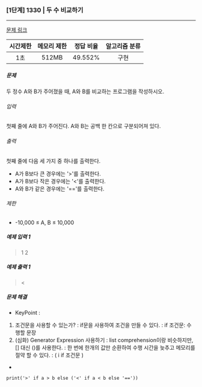### [1단계] 1330 | 두 수 비교하기
---
[문제 링크](https://www.acmicpc.net/problem/1330)

|        **시간제한**        | **메모리 제한** |       **정답 비율**        | **알고리즘 분류** | 
|:--------------------------:|:---------------:|:--------------------------:| :--------: |
|            1초             |      512MB      |           49.552%           | 구현 |

##### 문제
두 정수 A와 B가 주어졌을 때, A와 B를 비교하는 프로그램을 작성하시오.

###### 입력
첫째 줄에 A와 B가 주어진다. A와 B는 공백 한 칸으로 구분되어져 있다.

###### 출력
첫째 줄에 다음 세 가지 중 하나를 출력한다.
 - A가 B보다 큰 경우에는 '>'를 출력한다.
 - A가 B보다 작은 경우에는 '<'를 출력한다.
 - A와 B가 같은 경우에는 '\=\='를 출력한다.

###### 제한
 - -10,000 ≤ A, B ≤ 10,000

##### 예제 입력 1
> 1 2

##### 예제 출력 1
> <

##### 문제 해결
- KeyPoint : 
1. 조건문을 사용할 수 있는가?
	:  if문을 사용하여 조건을 만들 수 있다.
	:  if 조건문: 수행할 문장
2. (심화) Generator Expression 사용하기
	:  list comprehension이랑 비슷하지만, [] 대신 ()를 사용한다.
	: 한 번에 한개의 값만 순환하여 수행 시간을 늦추고 메모리를 절약 할 수 있다.
	: ( i if 조건문 )
- 
```
print('>' if a > b else ('<' if a < b else '=='))
```
<br>
